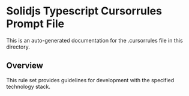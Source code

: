 # Solidjs Typescript Cursorrules Prompt File

This is an auto-generated documentation for the .cursorrules file in this directory.

## Overview

This rule set provides guidelines for development with the specified technology stack.
